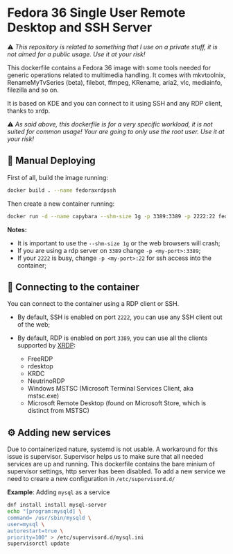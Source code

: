 # Fedora 36 Single User Remote Desktop and SSH Server

:warning: _This repository is related to something that I use on a private stuff, it is not aimed for a public usage. Use it at your risk!_

This dockerfile contains a Fedora 36 image with some tools needed for generic operations related to multimedia handling. It comes with mkvtoolnix, RenameMyTvSeries (beta), filebot, ffmpeg, KRename, aria2, vlc, mediainfo, filezilla and so on.

It is based on KDE and you can connect to it using SSH and any RDP client, thanks to xrdp.

:warning: _As said above, this dockerfile is for a very specific workload, it is not suited for common usage! Your are going to only use the root user. Use it at your risk!_
## :whale: Manual Deploying

First of all, build the image running:

```bash
docker build . --name fedoraxrdpssh
```

Then create a new container running:

```bash
docker run -d --name capybara --shm-size 1g -p 3389:3389 -p 2222:22 fedoraxrdpssh:latest <root-password>
```

**Notes:**

- It is important to use the `--shm-size 1g` or the web browsers will crash;
- If you are using a rdp server on `3389` change `-p <my-port>:3389`;
- If your `2222` is busy, change `-p <my-port>:22` for ssh access into the container;

## :satellite: Connecting to the container

You can connect to the container using a RDP client or SSH.

- By default, SSH is enabled on port `2222`, you can use any SSH client out of the web;
- By default, RDP is enabled on port `3389`, you can use all the clients supported by [XRDP](https://github.com/neutrinolabs/xrdp):
  
  - FreeRDP
  - rdesktop
  - KRDC
  - NeutrinoRDP
  - Windows MSTSC (Microsoft Terminal Services Client, aka mstsc.exe)
  - Microsoft Remote Desktop (found on Microsoft Store, which is distinct from MSTSC)

## :gear: Adding new services

Due to containerized nature, systemd is not usable. A workaround for this issue is supervisor.
Supervisor helps us to make sure that all needed services are up and running. This dockerfile contains the bare minium of supervisor settings, http server has been disabled.
To add a new service we need to creare a new configuration in `/etc/supervisord.d/`

**Example**: Adding `mysql` as a service

```bash
dnf install install mysql-server
echo "[program:mysqld] \
command= /usr/sbin/mysqld \
user=mysql \
autorestart=true \
priority=100" > /etc/supervisord.d/mysql.ini
supervisorctl update
```